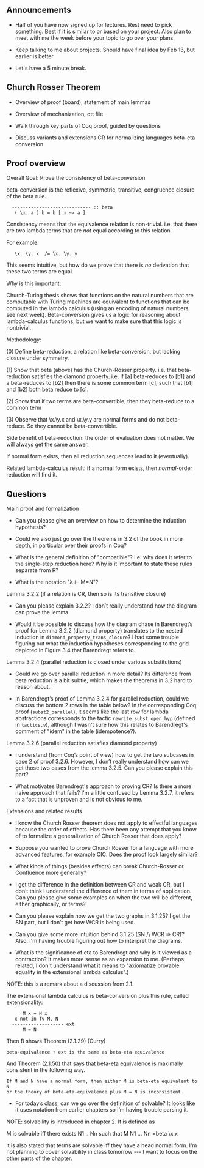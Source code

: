 Announcements
-------------

* Half of you have now signed up for lectures. Rest need to pick
  something. Best if it is similar to or based on your project.  Also plan to
  meet with me the week before your topic to go over your plans.

* Keep talking to me about projects. Should have final idea by Feb 13, but 
  earlier is better

* Let's have a 5 minute break.


Church Rosser Theorem
---------------------

* Overview of proof (board), statement of main lemmas

* Overview of mechanization, ott file

* Walk through key parts of Coq proof, guided by questions

* Discuss variants and extensions
   CR for normalizing languages
   beta-eta conversion

Proof overview
--------------

Overall Goal:  Prove the consistency of beta-conversion

beta-conversion is the reflexive, symmetric, transitive, congruence closure of the beta rule.


      ----------------------------- :: beta
       ( \x. a ) b = b [ x ~> a ] 
     
     
Consistency means that the equivalence relation is non-trivial.  i.e. that
there are two lambda terms that are *not* equal according to this relation.

For example:

       \x. \y. x  /= \x. \y. y

This seems intuitive, but how do we prove that there is *no* derivation that these 
two terms are equal.

Why is this important: 

Church-Turing thesis shows that functions on the natural numbers that are
computable with Turing machines are equivalent to functions that can be
computed in the lambda calculus (using an encoding of natural numbers, see next
week). Beta-conversion gives us a logic for reasoning about lambda-calculus 
functions, but we want to make sure that this logic is nontrivial.

Methodology: 

  (0) Define beta-reduction, a relation like beta-conversion, 
       but lacking closure under symmetry.

  (1) Show that beta (above) has the Church-Rosser property. i.e. 
      that beta-reduction satisfies the diamond property. i.e. 
      if [a] beta-reduces to [b1] and a beta-reduces to [b2] then 
      there is some common term [c], such that [b1] and [b2] both 
      beta reduce to [c].
  
  (2) Show that if two terms are beta-convertible, then they 
      beta-reduce to a common term

  (3) Observe that \x.\y.x and \x.\y.y are normal forms and 
      do not beta-reduce. So they cannot be beta-convertible.
  
Side benefit of beta-reduction: the order of evaluation does not matter. We
will always get the same answer. 

If normal form exists, then all reduction sequences lead to it (eventually).

Related lambda-calculus result: if a normal form exists, then *normal*-order
reduction will find it.


Questions
---------

Main proof and formalization

* Can you please give an overview on how to determine the induction
  hypothesis?

* Could we also just go over the theorems in 3.2 of the book in more depth, in
  particular over their proofs in Coq?
  
* What is the general definition of "compatible"? i.e. why does it refer to
  the single-step reduction here? Why is it important to state these rules
  separate from R?

* What is the notation "λ ⊢ M=N"?
  
Lemma 3.2.2 (if a relation is CR, then so is its transitive closure)

* Can you please explain 3.2.2? I don’t really understand how the diagram can
  prove the lemma

* Would it be possible to discuss how the diagram chase in Barendregt’s proof
  for Lemma 3.2.2 (diamond property) translates to the nested induction in
  `diamond_property_trans_closure`? I had some trouble figuring out what the
  induction hypotheses corresponding to the grid depicted in Figure 3.4 that
  Barendregt refers to.

Lemma 3.2.4 (parallel reduction is closed under various substitutions)

* Could we go over parallel reduction in more detail? Its difference from beta
  reduction is a bit subtle, which makes the theorems in 3.2 hard to reason
  about.

* In Barendregt’s proof of Lemma 3.2.4 for parallel reduction, could we
  discuss the bottom 2 rows in the table below? In the corresponding Coq proof
  (`subst2_parallel`), it seems like the last row for lambda abstractions
  corresponds to the tactic `rewrite_subst_open_hyp` (defined in `tactics.v`),
  although I wasn't sure how this relates to Barendregt's comment of "idem" in
  the table (idempotence?).

Lemma 3.2.6 (parallel reduction satisfies diamond property)

* I understand (from Coq’s point of view) how to get the two subcases in case
  2 of proof 3.2.6. However, I don’t really understand how can we get those
  two cases from the lemma 3.2.5. Can you please explain this part?

* What motivates Barendregt's approach to proving CR? Is there a more naive
  approach that fails? I'm a little confused by Lemma 3.2.7, it refers to a
  fact that is unproven and is not obvious to me.

Extensions and related results

* I know the Church Rosser theorem does not apply to effectful languages
  because the order of effects. Has there been any attempt that you know of to
  formalize a generalization of Church Rosser that does apply?

* Suppose you wanted to prove Church Rosser for a language with more advanced
  features, for example CIC. Does the proof look largely similar?
     
* What kinds of things (besides effects) can break Church-Rosser or 
  Confluence more generally?    
  
* I get the difference in the definition between CR and weak CR, but I don’t
  think I understand the difference of them in terms of application. Can you
  please give some examples on when the two will be different, either
  graphically, or terms?

* Can you please explain how we get the two graphs in 3.1.25? I get the SN
  part, but I don’t get how WCR is being used.
  
* Can you give some more intuition behind 3.1.25 (SN /\ WCR => CR)? Also, I'm
  having trouble figuring out how to interpret the diagrams.

* What is the significance of eta to Barendregt and why is it viewed as a
  contraction? It makes more sense as an expansion to me. (Perhaps related, I
  don't understand what it means to "axiomatize provable equality in the
  extensional lambda calculus".)

NOTE: this is a remark about a discussion from 2.1.

The extensional lambda calculus is beta-conversion plus this rule, called 
extensionality:

          M x = N x
       x not in fv M, N
      ------------------- ext
          M = N
          
Then B shows Theorem (2.1.29) (Curry)
  
    beta-equivalence + ext is the same as beta-eta equivalence

And Theorem (2.1.50) that says that beta-eta equivalence is maximally
consistent in the following way.
    
    If M and N have a normal form, then either M is beta-eta equivalent to N 
    or the theory of beta-eta-equivalence plus M = N is inconsistent.

* For today’s class, can we go over the definition of solvable? It looks like
  it uses notation from earlier chapters so I’m having trouble parsing it.

NOTE: solvability is introduced in chapter 2. It is defined as 

   M is solvable iff there exists N1 .. Nn such that M N1 ... Nn =beta \x.x

it is also stated that terms are solvable iff they have a head normal form.
I'm not planning to cover solvability in class tomorrow --- I want to focus on
the other parts of the chapter.
